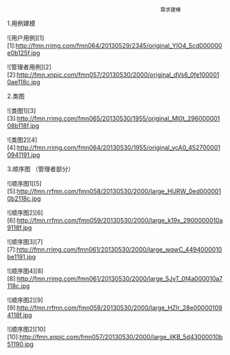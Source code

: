                                                       需求建模

1.用例建模

![用户用例][1]
[1]:http://fmn.rrimg.com/fmn064/20130529/2345/original_YlO4_5cd000000e0b125f.jpg

![管理者用例][2]
[2]:http://fmn.xnpic.com/fmn057/20130530/2000/original_dVs6_0fe1000010ae118c.jpg

2.类图

![类图1][3]
[3]:http://fmn.rrimg.com/fmn065/20130530/1955/original_Ml0t_29600000108b118f.jpg

![类图2][4]
[4]:http://fmn.rrimg.com/fmn064/20130530/1955/original_ycA0_4527000010941191.jpg

3.顺序图
（管理者部分）

![顺序图1][5]
[5]:http://fmn.rrfmn.com/fmn058/20130530/2000/large_HURW_0ed0000010b2118c.jpg

![顺序图2][6]
[6]:http://fmn.rrfmn.com/fmn059/20130530/2000/large_k19x_2900000010a9118f.jpg

![顺序图3][7]
[7]:http://fmn.rrimg.com/fmn061/20130530/2000/large_wqwC_4494000010be1191.jpg

![顺序图4][8]
[8]:http://fmn.rrimg.com/fmn061/20130530/2000/large_5JvT_0f4a000010a7118c.jpg

![顺序图2][9]
[9]:http://fmn.rrfmn.com/fmn058/20130530/2000/large_HZIr_28e000001094118f.jpg

![顺序图2][10]
[10]:http://fmn.xnpic.com/fmn057/20130530/2000/large_ilKB_5d43000010b51190.jpg
